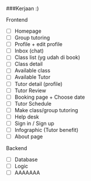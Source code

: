 ###Kerjaan :)

Frontend
- [ ] Homepage
- [ ] Group tutoring
- [ ] Profile + edit profile
- [ ] Inbox (chat)
- [ ] Class list (yg udah di book)
- [ ] Class detail
- [ ] Available class
- [ ] Available Tutor
- [ ] Tutor detail (profile)
- [ ] Tutor Review
- [ ] Booking page + Choose date
- [ ] Tutor Schedule
- [ ] Make class/group tutoring
- [ ] Help desk
- [ ] Sign in / Sign up
- [ ] Infographic (Tutor benefit)
- [ ] About page

Backend
- [ ] Database
- [ ] Logic
- [ ] AAAAAAA
